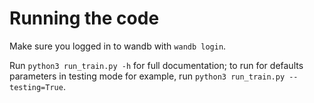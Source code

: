 # Running the code

Make sure you logged in to wandb with `wandb login`.

Run `python3 run_train.py -h` for full documentation; to run for defaults parameters in testing mode for example, run `python3 run_train.py --testing=True`.
